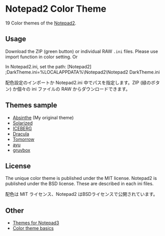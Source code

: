 # Notepad2 Color Theme
19 Color themes of the [Notepad2](https://github.com/zufuliu/notepad2).

## Usage
Download the ZIP (green button) or individual RAW `.ini` files.  Please use import function in color setting. Or

In Notepad2.ini, set the path:
[Notepad2]
;DarkTheme.ini=%LOCALAPPDATA%\Notepad2\Notepad2 DarkTheme.ini

配色設定のインポートか Notepad2.ini 中でパスを指定します。ZIP (緑のボタン) か個々の ini ファイルの RAW からダウンロードできます。

## Themes sample
- [Absinthe](https://github.com/maboroshin/Absinthe.color) (My original theme)
- [Solarized](https://github.com/altercation/solarized#solarized)
- [ICEBERG](https://github.com/cocopon/iceberg.vim#readme)
- [Dracula](https://github.com/dracula/dracula-theme#color-palette)
- [Tomorrow](https://github.com/chriskempson/tomorrow-theme)
- [ayu](https://github.com/dempfi/ayu#screenshots)
- [gruvbox](https://github.com/morhetz/gruvbox#screenshots)

## License
The unique color theme is published under the MIT license. Notepad2 is published under the BSD license. These are described in each ini files.

配色は MIT ライセンス、Notepad2 はBSDライセンスで公開されています。

## Other
- [Themes for Notepad3](https://github.com/maboroshin/Notepad3ColorTheme)
- [Color theme basics](https://github.com/maboroshin/Notepad2ColorTheme/wiki)
